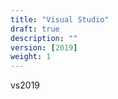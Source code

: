 ```yaml
---
title: "Visual Studio"
draft: true
description: ""
version: [2019]
weight: 1
---
```


vs2019
